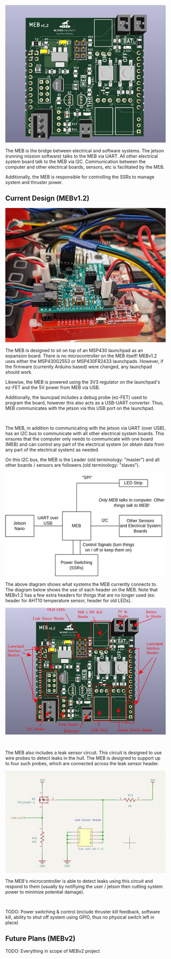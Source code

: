 
![](../img/meb_v1.2.jpg)

The MEB is the bridge between electrical and software systems. The jetson (running mission software) talks to the MEB via UART. All other electrical system board talk to the MEB via I2C. Communication between the computer and other electrical boards, sensors, etc is facilitated by the MEB.

Additionally, the MEB is responsible for controlling the SSRs to manage system and thruster power.


## Current Design (MEBv1.2)

![](../img/meb_on_launchpad.jpg)

The MEB is designed to sit on top of an MSP430 launchpad as an expansion board. There is no microcontroller on the MEB itself! MEBv1.2 uses either the MSP430G2553 or MSP430FR2433 launchpads. However, if the firmware (currently Arduino based) were changed, any launchpad should work.

Likewise, the MEB is powered using the 3V3 regulator on the launchpad's ez-FET and the 5V power from MEB via USB.

Additionally, the launcpad includes a debug probe (ez-FET) used to program the board, however this also acts as a USB-UART converter. Thus, MEB communicates with the jetson via this USB port on the launchpad.

<br />


The MEB, in addition to communicating with the jetson via UART (over USB), has an I2C bus to communicate with all other electrical system boards. This ensures that the computer only needs to communicate with one board (MEB) and can control any part of the electrical system (or obtain data from any part of the electrical system) as needed.

On this I2C bus, the MEB is the Leader (old terminology: "master") and all other boards / sensors are followers (old terminology: "slaves").

![](../img/meb_blockdiagram.jpg)

The above diagram shows what systems the MEB currently connects to. The diagram below shows the use of each header on the MEB. Note that MEBv1.2 has a few extra headers for things that are no longer used (ex: header for AHT10 temperature sensor, header for old LEDs).

![](../img/meb_headers.jpg)

<br />

The MEB also includes a leak sensor circuit. This circuit is designed to use wire probes to detect leaks in the hull. The MEB is designed to support up to four such probes, which are connected across the leak sensor header.

![](../img/meb_leak_sensor.jpg)

The MEB's microcontroller is able to detect leaks using this circuit and respond to them (usually by notifiying the user / jetson then cutting system power to minimize potential damage).

<br />

TODO: Power switching & control (include thruster kill feedback, software kill, ability to shut off system using GPIO, thus no physical switch left in place)


## Future Plans (MEBv2)

TODO: Everything in scope of MEBv2 project
